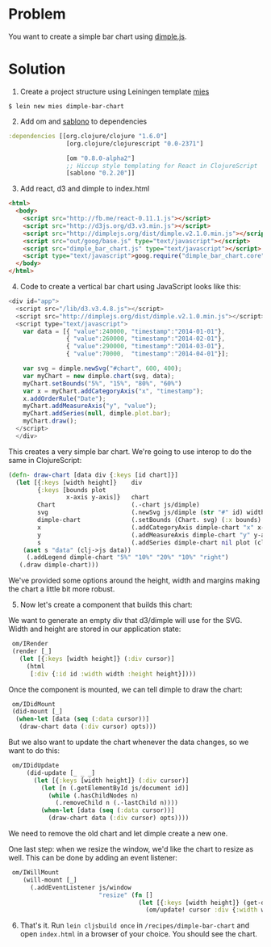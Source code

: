 # Problem

You want to create a simple bar chart using [dimple.js](http://dimplejs.org/).

# Solution

1. Create a project structure using Leiningen template
[mies](https://github.com/swannodette/mies)

 ```
 $ lein new mies dimple-bar-chart
 ```

2. Add om and [sablono](https://github.com/r0man/sablono) to dependencies

 ```clojure
 :dependencies [[org.clojure/clojure "1.6.0"]
                 [org.clojure/clojurescript "0.0-2371"]

                 [om "0.8.0-alpha2"]
                 ;; Hiccup style templating for React in ClojureScript
                 [sablono "0.2.20"]]
 ```

3. Add react, d3 and dimple to index.html

 ```html
 <html>
   <body>
     <script src="http://fb.me/react-0.11.1.js"></script>
     <script src="http://d3js.org/d3.v3.min.js"></script>
     <script src="http://dimplejs.org/dist/dimple.v2.1.0.min.js"></script>
     <script src="out/goog/base.js" type="text/javascript"></script>
     <script src="dimple_bar_chart.js" type="text/javascript"></script>
     <script type="text/javascript">goog.require("dimple_bar_chart.core");</script>
   </body>
 </html>

 ```
4. Code to create a vertical bar chart using JavaScript looks like
this:

 ```JavaScript
 <div id="app">
   <script src="/lib/d3.v3.4.8.js"></script>
   <script src="http://dimplejs.org/dist/dimple.v2.1.0.min.js"></script>
   <script type="text/javascript">
     var data = [{ "value":240000, "timestamp":"2014-01-01"},
                 { "value":260000, "timestamp":"2014-02-01"},
                 { "value":290000, "timestamp":"2014-03-01"},
                 { "value":70000,  "timestamp":"2014-04-01"}];

     var svg = dimple.newSvg("#chart", 600, 400);
     var myChart = new dimple.chart(svg, data);
     myChart.setBounds("5%", "15%", "80%", "60%")
     var x = myChart.addCategoryAxis("x", "timestamp");
     x.addOrderRule("Date");
     myChart.addMeasureAxis("y", "value");
     myChart.addSeries(null, dimple.plot.bar);
     myChart.draw();
   </script>
   </div>
 ```

 This creates a very simple bar chart. We're going to use interop to do
 the same in ClojureScript:

 ```Clojure
 (defn- draw-chart [data div {:keys [id chart]}]
   (let [{:keys [width height]}    div
         {:keys [bounds plot
                 x-axis y-axis]}   chart
         Chart                     (.-chart js/dimple)
         svg                       (.newSvg js/dimple (str "#" id) width height)
         dimple-chart              (.setBounds (Chart. svg) (:x bounds) (:y bounds) (:width bounds) (:height bounds))
         x                         (.addCategoryAxis dimple-chart "x" x-axis)
         y                         (.addMeasureAxis dimple-chart "y" y-axis)
         s                         (.addSeries dimple-chart nil plot (clj->js [x y]))]
     (aset s "data" (clj->js data))
      (.addLegend dimple-chart "5%" "10%" "20%" "10%" "right")
    (.draw dimple-chart)))
 ```

 We've provided some options around the height, width and margins
 making the chart a little bit more robust.

5. Now let's create a component that builds this chart:

 We want to generate an empty div that d3/dimple will use for the
 SVG. Width and height are stored in our application state:

 ```Clojure
  om/IRender
  (render [_]
    (let [{:keys [width height]} (:div cursor)]
      (html
       [:div {:id id :width width :height height}])))
 ```
 Once the component is mounted, we can tell dimple to draw the chart:

 ```clojure
  om/IDidMount
  (did-mount [_]
   (when-let [data (seq (:data cursor))]
    (draw-chart data (:div cursor) opts)))
 ```

 But we also want to update the chart whenever the data changes, so we
 want to do this:

 ```clojure
  om/IDidUpdate
      (did-update [_ _ _]
        (let [{:keys [width height]} (:div cursor)]
          (let [n (.getElementById js/document id)]
            (while (.hasChildNodes n)
              (.removeChild n (.-lastChild n))))
          (when-let [data (seq (:data cursor))]
            (draw-chart data (:div cursor) opts))))
 ```
 We need to remove the old chart and let dimple create a new one.

 One last step: when we resize the window, we'd like the chart to
 resize as well. This can be done by adding an event listener:

 ```clojure
  om/IWillMount
     (will-mount [_]
       (.addEventListener js/window
                          "resize" (fn []
                                     (let [{:keys [width height]} (get-div-dimensions id)]
                                       (om/update! cursor :div {:width width :height height})))))
  ```
6. That's it. Run ``` lein cljsbuild once ``` in
   ```/recipes/dimple-bar-chart``` and open ```index.html``` in a
   browser of your choice. You should see the chart.
